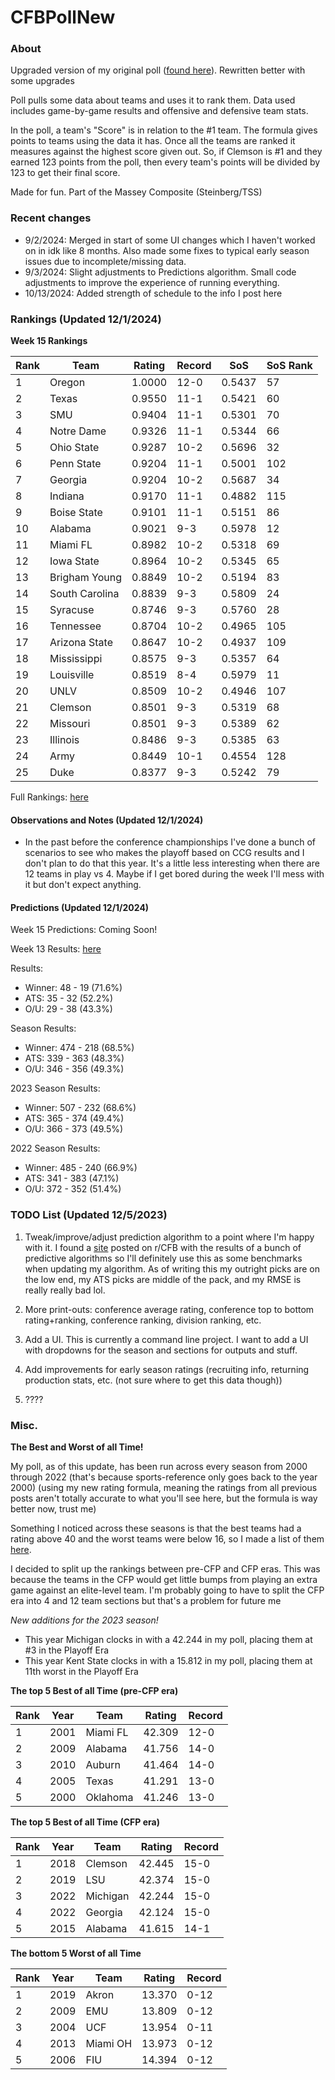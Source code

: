 # CFBPollNew

### About

Upgraded version of my original poll ([found here](https://github.com/taylorleprechaun/CFBPoll)).  Rewritten better with some upgrades

Poll pulls some data about teams and uses it to rank them.  Data used includes game-by-game results and offensive and defensive team stats.

In the poll, a team's "Score" is in relation to the #1 team.  The formula gives points to teams using the data it has.  Once all the teams are ranked it measures against the highest score given out.  So, if Clemson is #1 and they earned 123 points from the poll, then every team's points will be divided by 123 to get their final score.

Made for fun.  Part of the Massey Composite (Steinberg/TSS)

### Recent changes

* 9/2/2024: Merged in start of some UI changes which I haven't worked on in idk like 8 months. Also made some fixes to typical early season issues due to incomplete/missing data.
* 9/3/2024: Slight adjustments to Predictions algorithm. Small code adjustments to improve the experience of running everything.
* 10/13/2024: Added strength of schedule to the info I post here

### Rankings (Updated 12/1/2024)

**Week 15 Rankings**

Rank | Team | Rating | Record | SoS | SoS Rank
---|---|---|---|---|---
1 | Oregon | 1.0000 | 12-0 | 0.5437 | 57
2 | Texas | 0.9550 | 11-1 | 0.5421 | 60
3 | SMU | 0.9404 | 11-1 | 0.5301 | 70
4 | Notre Dame | 0.9326 | 11-1 | 0.5344 | 66
5 | Ohio State | 0.9287 | 10-2 | 0.5696 | 32
6 | Penn State | 0.9204 | 11-1 | 0.5001 | 102
7 | Georgia | 0.9204 | 10-2 | 0.5687 | 34
8 | Indiana | 0.9170 | 11-1 | 0.4882 | 115
9 | Boise State | 0.9101 | 11-1 | 0.5151 | 86
10 | Alabama | 0.9021 | 9-3 | 0.5978 | 12
11 | Miami FL | 0.8982 | 10-2 | 0.5318 | 69
12 | Iowa State | 0.8964 | 10-2 | 0.5345 | 65
13 | Brigham Young | 0.8849 | 10-2 | 0.5194 | 83
14 | South Carolina | 0.8839 | 9-3 | 0.5809 | 24
15 | Syracuse | 0.8746 | 9-3 | 0.5760 | 28
16 | Tennessee | 0.8704 | 10-2 | 0.4965 | 105
17 | Arizona State | 0.8647 | 10-2 | 0.4937 | 109
18 | Mississippi | 0.8575 | 9-3 | 0.5357 | 64
19 | Louisville | 0.8519 | 8-4 | 0.5979 | 11
20 | UNLV | 0.8509 | 10-2 | 0.4946 | 107
21 | Clemson | 0.8501 | 9-3 | 0.5319 | 68
22 | Missouri | 0.8501 | 9-3 | 0.5389 | 62
23 | Illinois | 0.8486 | 9-3 | 0.5385 | 63
24 | Army | 0.8449 | 10-1 | 0.4554 | 128
25 | Duke | 0.8377 | 9-3 | 0.5242 | 79

Full Rankings: [here](https://github.com/taylorleprechaun/CFBPollNew/blob/main/CFBPoll/PreviousPolls/2024/2024-Week%2015.md)

#### Observations and Notes (Updated 12/1/2024)

* In the past before the conference championships I've done a bunch of scenarios to see who makes the playoff based on CCG results and I don't plan to do that this year. It's a little less interesting when there are 12 teams in play vs 4. Maybe if I get bored during the week I'll mess with it but don't expect anything.

#### Predictions (Updated 12/1/2024)

Week 15 Predictions: Coming Soon!

Week 13 Results: [here](https://github.com/taylorleprechaun/CFBPollNew/blob/main/CFBPoll/PreviousPolls/2024/Predictions/2024-Week%2014.md)

Results:
* Winner: 48 - 19 (71.6%)
* ATS: 35 - 32 (52.2%)
* O/U: 29 - 38 (43.3%)

Season Results:
* Winner: 474 - 218 (68.5%)
* ATS: 339 - 363 (48.3%)
* O/U: 346 - 356 (49.3%)

2023 Season Results:
* Winner: 507 - 232 (68.6%)
* ATS: 365 - 374 (49.4%)
* O/U: 366 - 373 (49.5%)

2022 Season Results:
* Winner: 485 - 240 (66.9%)
* ATS: 341 - 383 (47.1%)
* O/U: 372 - 352 (51.4%)

### TODO List (Updated 12/5/2023)

1. Tweak/improve/adjust prediction algorithm to a point where I'm happy with it. I found a [site](https://www.thepredictiontracker.com/ncaaresults.php) posted on r/CFB with the results of a bunch of predictive algorithms so I'll definitely use this as some benchmarks when updating my algorithm. As of writing this my outright picks are on the low end, my ATS picks are middle of the pack, and my RMSE is really really bad lol.

2. More print-outs: conference average rating, conference top to bottom rating+ranking, conference ranking, division ranking, etc.

3. Add a UI.  This is currently a command line project.  I want to add a UI with dropdowns for the season and sections for outputs and stuff.
	
4. Add improvements for early season ratings (recruiting info, returning production stats, etc. (not sure where to get this data though))

5. ????

### Misc.

**The Best and Worst of all Time!**

My poll, as of this update, has been run across every season from 2000 through 2022 (that's because sports-reference only goes back to the year 2000) (using my new rating formula, meaning the ratings from all previous posts aren't totally accurate to what you'll see here, but the formula is way better now, trust me)

Something I noticed across these seasons is that the best teams had a rating above 40 and the worst teams were below 16, so I made a list of them [here]( https://github.com/taylorleprechaun/CFBPollNew/blob/main/CFBPoll/Resources/BOAT%20and%20WOAT.xlsx).

I decided to split up the rankings between pre-CFP and CFP eras.  This was because the teams in the CFP would get little bumps from playing an extra game against an elite-level team.
I'm probably going to have to split the CFP era into 4 and 12 team sections but that's a problem for future me

*New additions for the 2023 season!*

* This year Michigan clocks in with a 42.244 in my poll, placing them at #3 in the Playoff Era
* This year Kent State clocks in with a 15.812 in my poll, placing them at 11th worst in the Playoff Era

**The top 5 Best of all Time (pre-CFP era)**

Rank | Year | Team | Rating | Record
---|---|---|---|---
1 | 2001 | Miami FL | 42.309 | 12-0
2 | 2009 | Alabama | 41.756 | 14-0
3 | 2010 | Auburn | 41.464 | 14-0
4 | 2005 | Texas | 41.291 | 13-0
5 | 2000 | Oklahoma | 41.246 | 13-0

**The top 5 Best of all Time (CFP era)**

Rank | Year | Team | Rating | Record
---|---|---|---|---
1 | 2018 | Clemson | 42.445 | 15-0
2 | 2019 | LSU | 42.374 | 15-0
3 | 2022 | Michigan | 42.244 | 15-0
4 | 2022 | Georgia | 42.124 | 15-0
5 | 2015 | Alabama | 41.615 | 14-1

**The bottom 5 Worst of all Time**

Rank | Year | Team | Rating | Record
---|---|---|---|---
1 | 2019 | Akron | 13.370 | 0-12
2 | 2009 | EMU | 13.809 | 0-12
3 | 2004 | UCF | 13.954 | 0-11
4 | 2013 | Miami OH | 13.973 | 0-12
5 | 2006 | FIU | 14.394 | 0-12
